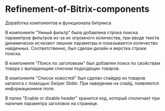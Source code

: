 # Refinement-of-Bitrix-components
Доработка компонентов и функционала битрикса

В компоненте "Умный фильтр" была добавлена строка поиска параметров фильтров из-за их огромного количества, при вводе текста динамически исчезают лишние параметры и показывается количество найденных. Соответственно, был сделан дизайн и верстка строки поиска.

В компоненте "Поиск по заголовкам" был добавлен поиск по свойствам товара с выпадающим списком подходящих товаров. 

В компоненте "Список новостей" был сделан слайдер из товаров каталога с помощью Swiper Slider. При наведении на слайд, появляется информационное поле.

В папке "Enable or disable header" хранится код, который отключает при наличие параметра заголовок на странице.
